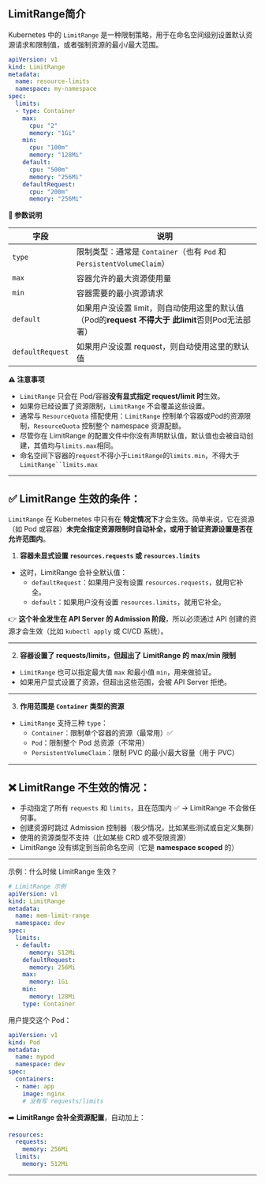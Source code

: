 ## LimitRange简介

Kubernetes 中的 `LimitRange` 是一种限制策略，用于在命名空间级别设置默认资源请求和限制值，或者强制资源的最小/最大范围。

```yaml
apiVersion: v1
kind: LimitRange
metadata:
  name: resource-limits
  namespace: my-namespace
spec:
  limits:
  - type: Container
    max:
      cpu: "2"
      memory: "1Gi"
    min:
      cpu: "100m"
      memory: "128Mi"
    default:
      cpu: "500m"
      memory: "256Mi"
    defaultRequest:
      cpu: "200m"
      memory: "256Mi"
```



**🧠 参数说明**

| 字段             | 说明                                                         |
| ---------------- | ------------------------------------------------------------ |
| `type`           | 限制类型：通常是 `Container`（也有 `Pod` 和 `PersistentVolumeClaim`） |
| `max`            | 容器允许的最大资源使用量                                     |
| `min`            | 容器需要的最小资源请求                                       |
| `default`        | 如果用户没设置 limit，则自动使用这里的默认值（Pod的**request 不得大于 此limit**否则Pod无法部署） |
| `defaultRequest` | 如果用户没设置 request，则自动使用这里的默认值               |

**⚠️ 注意事项**

- `LimitRange` 只会在 Pod/容器**没有显式指定 request/limit 时**生效。
- 如果你已经设置了资源限制，`LimitRange` 不会覆盖这些设置。
- 通常与 `ResourceQuota` 搭配使用：`LimitRange` 控制单个容器或Pod的资源限制，`ResourceQuota` 控制整个 namespace 资源配额。
- 尽管你在 LimitRange 的配置文件中你没有声明默认值，默认值也会被自动创建，其值均与`limits.max`相同。
- 命名空间下容器的`request`不得小于`LimitRange`的`limits.min`，不得大于`LimitRange``limits.max`

------

## ✅ LimitRange 生效的条件：

`LimitRange` 在 Kubernetes 中只有在 **特定情况下**才会生效。简单来说，它在资源（如 Pod 或容器）**未完全指定资源限制时自动补全，或用于验证资源设置是否在允许范围内**。

1. **容器未显式设置 `resources.requests` 或 `resources.limits`**

- 这时，LimitRange 会补全默认值：
  - `defaultRequest`：如果用户没有设置 `resources.requests`，就用它补全。
  - `default`：如果用户没有设置 `resources.limits`，就用它补全。

👉 **这个补全发生在 API Server 的 Admission 阶段**，所以必须通过 API 创建的资源才会生效（比如 `kubectl apply` 或 CI/CD 系统）。

------

2. **容器设置了 requests/limits，但超出了 LimitRange 的 max/min 限制**

- `LimitRange` 也可以指定最大值 `max` 和最小值 `min`，用来做验证。
- 如果用户显式设置了资源，但超出这些范围，会被 API Server 拒绝。

------

3. **作用范围是 `Container` 类型的资源**

- `LimitRange` 支持三种 `type`：
  - `Container`：限制单个容器的资源（最常用）✅
  - `Pod`：限制整个 Pod 总资源（不常用）
  - `PersistentVolumeClaim`：限制 PVC 的最小/最大容量（用于 PVC）

------

## ❌ LimitRange 不生效的情况：

- 手动指定了所有 `requests` 和 `limits`，且在范围内 ✅ → LimitRange 不会做任何事。
- 创建资源时跳过 Admission 控制器（极少情况，比如某些测试或自定义集群）
- 使用的资源类型不支持（比如某些 CRD 或不受限资源）
- LimitRange 没有绑定到当前命名空间（它是 **namespace scoped** 的）

------

示例：什么时候 LimitRange 生效？

```yaml
# LimitRange 示例
apiVersion: v1
kind: LimitRange
metadata:
  name: mem-limit-range
  namespace: dev
spec:
  limits:
  - default:
      memory: 512Mi
    defaultRequest:
      memory: 256Mi
    max:
      memory: 1Gi
    min:
      memory: 128Mi
    type: Container
```

用户提交这个 Pod：

```yaml
apiVersion: v1
kind: Pod
metadata:
  name: mypod
  namespace: dev
spec:
  containers:
  - name: app
    image: nginx
    # 没有写 requests/limits
```

➡️ **LimitRange 会补全资源配置**，自动加上：

```yaml
resources:
  requests:
    memory: 256Mi
  limits:
    memory: 512Mi
```

------

